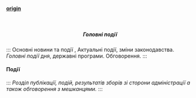 #### [origin](https://osbb-gr-44.web.app/#/events)

<h5 align="center">
  <br>
     <div class="events-logo-200"></div>
  <br>
      Головні події
  <br>
</h5>



:::
Основні новини та події , Актуальні події, зміни законодавства. *Головні події* дня, державні програми. Обговорення.
:::


#### Події

:::
*Розділ публікації, 
подій, результатів зборів зі сторони адміністрації
а також обговорення з мешканцями.*
:::
    <div
      type="disqus"
      title="SITE_NAME Disclaimer"
      description="Відмова від відповідальності"
      canonical="/#/events"
      shortname="osbb-gr-44"
    ></div>
